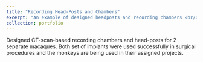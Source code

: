 ```yaml
---
title: "Recording Head-Posts and Chambers"
excerpt: "An example of designed headposts and recording chambers <br/><img src='/images/implants.jpg'>"
collection: portfolio
---
```


Designed CT-scan-based recording chambers and head-posts for 2 separate macaques. 
Both set of implants were used successfully in surgical procedures and the monkeys are being used in their assigned projects.
